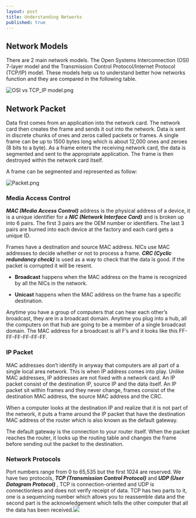 ```yaml
---
layout: post
title: Understanding Networks
published: true
---
```

## Network Models

There are 2 main network models. The Open Systems Interconnection (OSI) 7-layer model and the Transmission Control Protocol/Internet Protocol (TCP/IP) model. These models help us to understand better how networks function and they are compared in the following table.

![OSI vs TCP_IP model.png](https://raw.githubusercontent.com/ye-song/ye-song.github.io/master/_posts/OSI%20vs%20TCP_IP%20model.png)

## Network Packet

Data first comes from an application into the network card. The network card then creates
the frame and sends it out into the network. Data is sent in discrete chunks of ones and zeros called packets or frames. A single frame can be up to 1500 bytes long which is about 12,000 ones and zeroes (8 bits to a byte). As a frame enters the receiving network card, the data is segmented and sent to the appropriate application. The frame is then destroyed within the network card itself.

A frame can be segmented and represented as follow:

![Packet.png]({{site.url}}/_posts/Packet.png)


### Media Access Control

_**MAC (Media Access Control)**_ address is the physical address of a device, it is a unique identifier for a _**NIC (Network Interface Card)**_ and is broken up into 6 pairs. The first 3 pairs are the OEM number or identifiers. The last 3 pairs are burned into each device at the factory and each card gets a unique ID.

Frames have a destination and source MAC address. NICs use MAC addresses to decide whether or not to process a frame. _**CRC (Cyclic redundancy check)**_ is used as a way to check that the data is good. If the packet is corrupted it will be resent. 

- **Broadcast** happens when the MAC address on the frame is recognized by all the NICs in the network.

- **Unicast** happens when the MAC address on the frame has a specific destination. 

Anytime you have a group of computers that can hear each other’s broadcast, they are in a broadcast domain. Anytime you plug into a hub, all the computers on that hub are going to be a member of a single broadcast domain. The MAC address for a broadcast is all F’s and it looks like this FF-FF-FF-FF-FF-FF.
    
### IP Packet

MAC addresses don’t identify in anyway that computers are all part of a single local area network. This is when IP address comes into play. Unlike MAC addresses, IP addresses are not fixed with a network card. An IP packet consist of the destination IP, source IP and the data itself. An IP packet sit within frames and they never change, frames consist of the destination MAC address, the source MAC address and the CRC.

When a computer looks at the destination IP and realize that it is not part of the network, it  puts a frame around the IP packet that have the destination MAC address of the router which is also known as the default gateway.

The default gateway is the connection to your router itself. When the packet reaches the router, it looks up the routing table and changes the frame before sending out the packet to the destination.

### Network Protocols

Port numbers range from 0 to 65,535 but the first 1024 are reserved.
We have two protocols, _**TCP (Transmission Control Protocol)**_ and _**UDP (User Datagram Protocol)**_ , TCP is connection-oriented and UDP is connectionless and does not verify receipt of data. TCP has two parts to it, one is a sequencing number which allows you to reassemble data and the second part is the acknowledgement which tells the other computer that all the data has been received.![]({{site.baseurl}}/)
